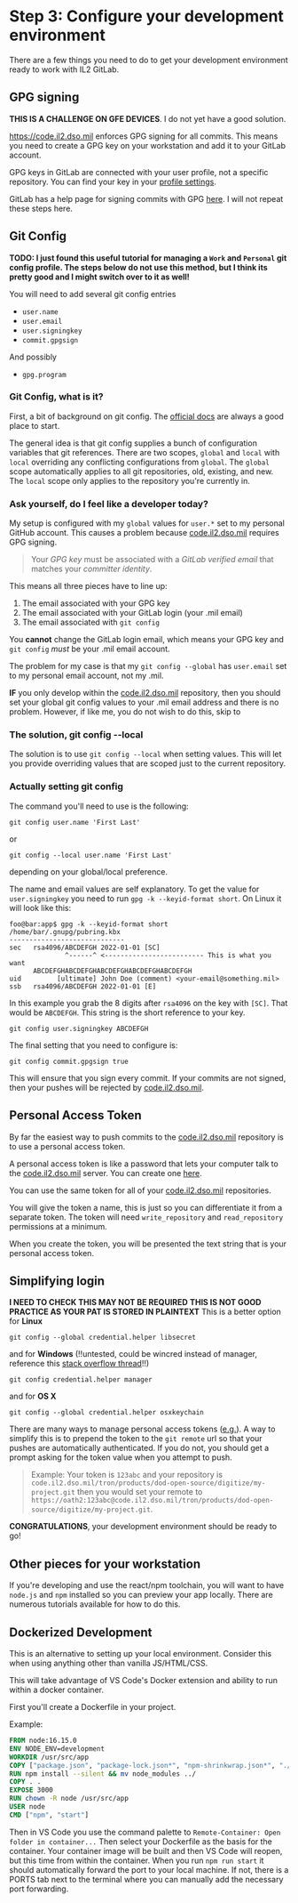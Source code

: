 # Step 3: Configure your development environment

There are a few things you need to do to get your development environment ready to work with IL2 GitLab.

## GPG signing

**THIS IS A CHALLENGE ON GFE DEVICES**. I do not yet have a good solution.

https://code.il2.dso.mil enforces GPG signing for all commits. This means you need to create a GPG key on your workstation and add it to your GitLab account.

GPG keys in GitLab are connected with your user profile, not a specific repository. You can find your key in your [profile settings](https://code.il2.dso.mil/-/profile).

GitLab has a help page for signing commits with GPG [here](https://code.il2.dso.mil/help/user/project/repository/gpg_signed_commits/index.md). I will not repeat these steps here.

## Git Config

**TODO: I just found this useful tutorial for managing a `Work` and `Personal` git config profile. The steps below do not use this method, but I think its pretty good and I might switch over to it as well!**

You will need to add several git config entries

- `user.name`
- `user.email`
- `user.signingkey`
- `commit.gpgsign`

And possibly

- `gpg.program`

### Git Config, what is it?

First, a bit of background on git config. The [official docs](https://git-scm.com/docs/git-config) are always a good place to start.

The general idea is that git config supplies a bunch of configuration variables that git references. There are two scopes, `global` and `local` with `local` overriding any conflicting configurations from `global`. The `global` scope automatically applies to all git repositories, old, existing, and new. The `local` scope only applies to the repository you're currently in.

### Ask yourself, do I feel like a developer today?

My setup is configured with my `global` values for `user.*` set to my personal GitHub account. This causes a problem because [code.il2.dso.mil](https://code.il2.dso.mil) requires GPG signing. 

> Your _GPG key_ must be associated with a _GitLab verified email_ that matches your _committer identity_.

This means all three pieces have to line up:

1. The email associated with your GPG key
2. The email associated with your GitLab login (your .mil email)
3. The email associated with `git config`

You **cannot** change the GitLab login email, which means your GPG key and `git config` _must_ be your .mil email account.

The problem for my case is that my `git config --global` has `user.email` set to my personal email account, not my .mil.

**IF** you only develop within the [code.il2.dso.mil](https://code.il2.dso.mil) repository, then you should set your global git config values to your .mil email address and there is no problem. However, if like me, you do not wish to do this, skip to

### The solution, git config --local

The solution is to use `git config --local` when setting values. This will let you provide overriding values that are scoped just to the current repository.

### Actually setting git config

The command you'll need to use is the following:

```shell
git config user.name 'First Last'
```

or 

```shell
git config --local user.name 'First Last'
```

depending on your global/local preference.

The name and email values are self explanatory. To get the value for `user.signingkey` you need to run `gpg -k --keyid-format short`. On Linux it will look like this:

```console
foo@bar:app$ gpg -k --keyid-format short
/home/bar/.gnupg/pubring.kbx
-----------------------------
sec   rsa4096/ABCDEFGH 2022-01-01 [SC]
              ^------^ <------------------------- This is what you want
      ABCDEFGHABCDEFGHABCDEFGHABCDEFGHABCDEFGH
uid         [ultimate] John Doe (comment) <your-email@something.mil>
ssb   rsa4096/ABCDEFGH 2022-01-01 [E]
```
In this example you grab the 8 digits after `rsa4096` on the key with `[SC]`. That would be `ABCDEFGH`. This string is the short reference to your key. 

```shell
git config user.signingkey ABCDEFGH
```
The final setting that you need to configure is:
```shell
git config commit.gpgsign true
```
This will ensure that you sign every commit. If your commits are not signed, then your pushes will be rejected by [code.il2.dso.mil](https://code.il2.dso.mil).

## Personal Access Token

By far the easiest way to push commits to the [code.il2.dso.mil](https://code.il2.dso.mil) repository is to use a personal access token.

A personal access token is like a password that lets your computer talk to the [code.il2.dso.mil](https://code.il2.dso.mil) server. You can create one [here](https://code.il2.dso.mil/-/profile/personal_access_tokens).

You can use the same token for all of your [code.il2.dso.mil](https://code.il2.dso.mil) repositories.

You will give the token a name, this is just so you can differentiate it from a separate token. The token will need `write_repository` and `read_repository` permissions at a minimum.

When you create the token, you will be presented the text string that is your personal access token.

## Simplifying login

**I NEED TO CHECK THIS MAY NOT BE REQUIRED**
**THIS IS NOT GOOD PRACTICE AS YOUR PAT IS STORED IN PLAINTEXT**
This is a better option for **Linux**
```shell
git config --global credential.helper libsecret
```
and for **Windows** (!!untested, could be wincred instead of manager, reference this [stack overflow thread](https://stackoverflow.com/questions/5343068/is-there-a-way-to-cache-https-credentials-for-pushing-commits/18362082#18362082)!!)
```shell
git config credential.helper manager
```
and for **OS X**
```shell
git config --global credential.helper osxkeychain
```

There are many ways to manage personal access tokens ([e.g.](https://docs.github.com/en/get-started/getting-started-with-git/caching-your-github-credentials-in-git)). A way to simplify this is to prepend the token to the `git remote` url so that your pushes are automatically authenticated. If you do not, you should get a prompt asking for the token value when you attempt to push. 

> Example: Your token is `123abc` and your repository is `code.il2.dso.mil/tron/products/dod-open-source/digitize/my-project.git` then you would set your remote to `https://oath2:123abc@code.il2.dso.mil/tron/products/dod-open-source/digitize/my-project.git`.

**CONGRATULATIONS**, your development environment should be ready to go!

## Other pieces for your workstation

If you're developing and use the react/npm toolchain, you will want to have `node.js` and `npm` installed so you can preview your app locally. There are numerous tutorials available for how to do this.

## Dockerized Development

This is an alternative to setting up your local environment. Consider this when using anything other than vanilla JS/HTML/CSS.

This will take advantage of VS Code's Docker extension and ability to run within a docker container.

First you'll create a Dockerfile in your project.

Example:

```dockerfile
FROM node:16.15.0
ENV NODE_ENV=development
WORKDIR /usr/src/app
COPY ["package.json", "package-lock.json*", "npm-shrinkwrap.json*", "./"]
RUN npm install --silent && mv node_modules ../
COPY . .
EXPOSE 3000
RUN chown -R node /usr/src/app
USER node
CMD ["npm", "start"]
```

Then in VS Code you use the command palette to `Remote-Container: Open folder in container...` Then select your Dockerfile as the basis for the container. Your container image will be built and then VS Code will reopen, but this time from within the container. When you run `npm run start` it should automatically forward the port to your local machine. If not, there is a PORTS tab next to the terminal where you can manually add the necessary port forwarding.